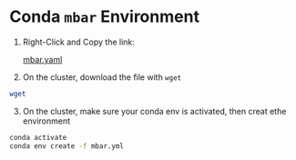 # Conda `mbar` Environment

1. Right-Click and Copy the link:

    [mbar.yaml](../../asset/mbar.yaml)

2. On the cluster, download the file with `wget`

```bash
wget 
```

3. On the cluster, make sure your conda env is activated, then creat ethe environment

```bash
conda activate
conda env create -f mbar.yml
```